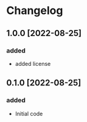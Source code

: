 # Changelog

## 1.0.0 [2022-08-25]
### added
- added license


## 0.1.0 [2022-08-25]
### added
- Initial code
